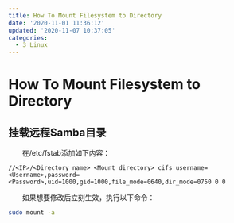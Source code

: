 ```yaml
---
title: How To Mount Filesystem to Directory
date: '2020-11-01 11:36:12'
updated: '2020-11-07 10:37:05'
categories:
  - 3 Linux
---
```

# How To Mount Filesystem to Directory

## 挂载远程Samba目录

　　在/etc/fstab添加如下内容：

```
//<IP>/<Directory name> <Mount directory> cifs username=<Username>,password=<Password>,uid=1000,gid=1000,file_mode=0640,dir_mode=0750 0 0
```

　　如果想要修改后立刻生效，执行以下命令：

```sh
sudo mount -a
```

